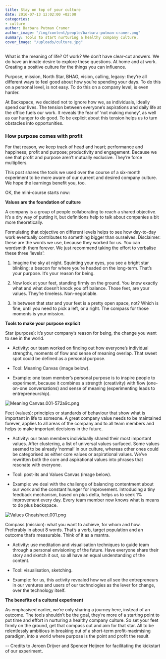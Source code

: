```yaml
---
title: Stay on top of your culture
date: 2016-07-13 12:02:00 +02:00
categories:
- culture
author: Barbara Putman Cramer
author_image: "/img/content/people/barbara-putman-cramer.png"
summary: Tools to start nurturing a healthy company culture.
cover_image: "/uploads/culture.jpg"
---
```


What is the meaning of life? Of work? We don’t have clear-cut answers. We do have an innate desire to explore these questions. At home and at work. Creating a positive culture for the things you can influence.

Purpose, mission, North Star, BHAG, vision, calling, legacy: they’re all different ways to feel good about how you’re spending your days. To do this on a personal level, is not easy. To do this on a company level, is even harder.

At Backspace, we decided not to ignore how we, as individuals, ideally spend our lives. The tension between everyone’s aspirations and daily life at the office fuels our work. It reveals the fear of ‘not making money’, as well as our hunger to do good. To be explicit about this tension helps us to turn obstacles into opportunities.

### How purpose comes with profit

For that reason, we keep track of head and heart; performance and happiness; profit and purpose; productivity and engagement. Because we see that profit and purpose aren’t mutually exclusive. They’re force multipliers.

This post shares the tools we used over the course of a six-month experiment to be more aware of our current and desired company culture. We hope the learnings benefit you, too.

OK, the mini-course starts now:

**Values are the foundation of culture**

A company is a group of people collaborating to reach a shared objective. It’s a dry way of putting it, but definitions help to talk about companies a bit more theoretically.

Formulating that objective on different levels helps to see how day-to-day work eventually contributes to something bigger than ourselves. Disclaimer: these are the words we use, because they worked for us. You can wordsmith them forever. We just recommend taking the effort to verbalise these three ‘levels’:

1. Imagine the sky at night. Squinting your eyes, you see a bright star blinking: a beacon for where you’re headed on the long-term. That’s your purpose. It’s your reason for being.

2. Now look at your feet, standing firmly on the ground. You know exactly what and what doesn’t knock you off balance. Those feet, are your values. They’re timeless. Non-negotiable.

3. In between that star and your feet is a pretty open space, not? Which is fine, until you need to pick a left, or a right. The compass for those moments is your mission.

**Tools to make your purpose explicit**

Star (purpose): it’s your company’s reason for being, the change you want to see in the world.

* Activity: our team worked on finding out how everyone’s individual strengths, moments of flow and sense of meaning overlap. That sweet spot could be defined as a personal purpose.

* Tool: Meaning Canvas (image below).

* Example: one team member’s personal purpose is to inspire people to experiment, because it combines a strength (creativity) with flow (one-on-one conversations) and sense of meaning (experimenting leads to entrepreneurship).

![Meaning Canvas.001-572a9c.png](/uploads/Meaning%20Canvas.001-572a9c.png)

Feet (values): principles or standards of behaviour that show what is important in life to someone. A great company value needs to be maintained forever, applies to all areas of the company and to all team members and helps to make important decisions in the future.

* Activity: our team members individually shared their most important values. After clustering, a list of universal values surfaced. Some values seemed to be already ‘normal’ in our culture, whereas other ones could be categorised as either core values or aspirational values. We’ve rewritten both the core and aspirational values into phrases that resonate with everyone.

* Tool: post-its and Values Canvas (image below).

* Example: we deal with the challenge of balancing contentment about our work and the constant hunger for improvement. Introducing a tiny feedback mechanism, based on plus delta, helps us to seek 1% improvement every day. Every team member now knows what is means to do plus backspace.

![Values Cheatsheet.001.png](/uploads/Values%20Cheatsheet.001.png)

Compass (mission): what you want to achieve, for whom and how. Preferably in about 8 words. That’s a verb, target population and an outcome that’s measurable. Think of it as a mantra.

* Activity: use meditation and visualisation techniques to guide team through a personal envisioning of the future. Have everyone share their story and sketch it out, so all have an equal understanding of the content.

* Tool: visualisation, sketching.

* Example: for us, this activity revealed how we all see the entrepreneurs in our ventures and users of our technologies as the lever for change, over the technology itself.

**The benefits of a cultural experiment**

As emphasised earlier, we’re only sharing a journey here, instead of an outcome. The tools shouldn’t be the goal, they’re more of a starting point to put time and effort in nurturing a healthy company culture. So set your feet firmly on the ground, get that compass out and aim for that star. All to be relentlessly ambitious in breaking out of a short-term profit-maximising paradigm, into a world where purpose is the point and profit the result.

-- Credits to Jeroen Drijver and Spencer Heijnen for facilitating the kickstart of our experiment.